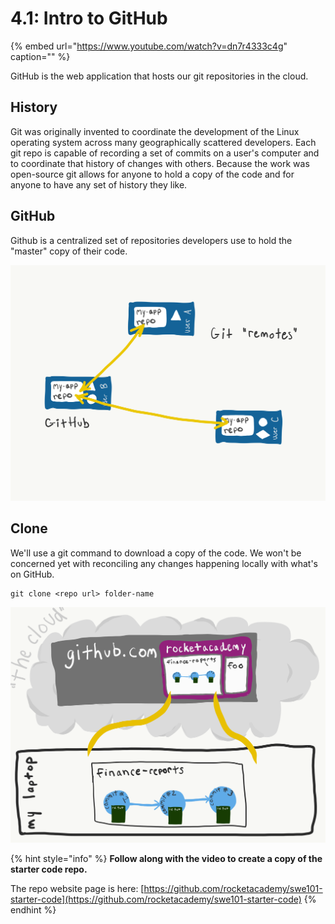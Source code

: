 # 4.1: Intro to GitHub

{% embed url="https://www.youtube.com/watch?v=dn7r4333c4g" caption="" %}

GitHub is the web application that hosts our git repositories in the cloud.

## History

Git was originally invented to coordinate the development of the Linux operating system across many geographically scattered developers. Each git repo is capable of recording a set of commits on a user's computer and to coordinate that history of changes with others. Because the work was open-source git allows for anyone to hold a copy of the code and for anyone to have any set of history they like.

## GitHub

Github is a centralized set of repositories developers use to hold the "master" copy of their code.

![](../.gitbook/assets/remotes.png)

## Clone

We'll use a git command to download a copy of the code. We won't be concerned yet with reconciling any changes happening locally with what's on GitHub.

```text
git clone <repo url> folder-name
```

![Cloning a repo into your computer from GitHub.](../.gitbook/assets/github-clone.png)

{% hint style="info" %}
**Follow along with the video to create a copy of the starter code repo.**

The repo website page is here: [https://github.com/rocketacademy/swe101-starter-code](https://github.com/rocketacademy/swe101-starter-code) 
{% endhint %}



